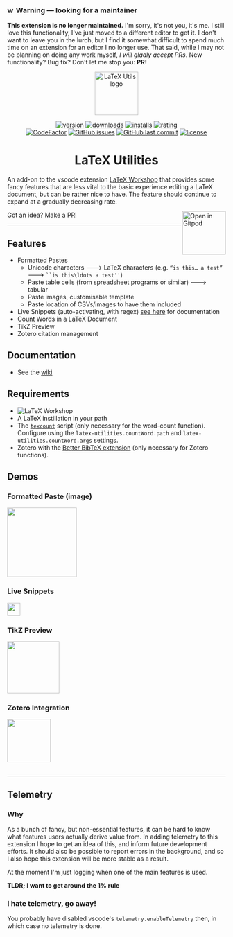 ### <img src="https://i.ibb.co/X3PVszN/warning-5-64.png" alt="warning-5-64" border="0" height="16em"> Warning — looking for a maintainer

**This extension is no longer maintained.** I'm sorry, it's not you, it's me. I still love this functionality, I've just moved to a different editor to get it.
I don't want to leave you in the lurch, but I find it somewhat difficult to spend much time on an extension for an editor I no longer use.
That said, while I may not be planning on doing any work myself, _I will gladly accept PRs_. New functionality? Bug fix? Don't let me stop you: **PR!**

<p align="center"><a href="https://github.com/tecosaur/LaTeX-Utilities" target="_blank" rel="noopener noreferrer"><img width="100" src="https://github.com/tecosaur/LaTeX-Utilities/raw/master/icon.png" alt="LaTeX Utils logo"></a></p>

<p align="center">

<a href="https://marketplace.visualstudio.com/items?itemName=tecosaur.latex-utilities&">
<img alt="version" src="https://vsmarketplacebadge.apphb.com/version-short/tecosaur.latex-utilities.svg?style=flat-square&color=579983&logo=visual-studio-code&logoColor=C6EDE2"/></a>
<a href="https://vsmarketplacebadge.apphb.com/downloads-short/tecosaur.latex-utilities.svg">
<img alt="downloads" src="https://vsmarketplacebadge.apphb.com/downloads-short/tecosaur.latex-utilities.svg?style=flat-square&color=579983"/></a>
<a href="https://marketplace.visualstudio.com/items?itemName=tecosaur.latex-utilities">
<img alt="installs" src="https://vsmarketplacebadge.apphb.com/installs-short/tecosaur.latex-utilities.svg?style=flat-square&color=579983"/></a>
<a href="https://marketplace.visualstudio.com/items?itemName=tecosaur.latex-utilities">
<img alt="rating" src="https://vsmarketplacebadge.apphb.com/rating-short/tecosaur.latex-utilities.svg?style=flat-square&color=579983"/></a>

<br/>

<a href="https://www.codefactor.io/repository/github/tecosaur/latex-utilities">
<img src="https://www.codefactor.io/repository/github/tecosaur/latex-utilities/badge?style=flat-square&color=579983" alt="CodeFactor"/></a>
<a href="https://github.com/tecosaur/LaTeX-Utilities/issues">
<img alt="GitHub issues" src="https://img.shields.io/github/issues/tecosaur/LaTeX-Utilities?color=579983&style=flat-square"></a>
<a href="https://github.com/tecosaur/LaTeX-Utilities/commits/master">
<img alt="GitHub last commit" src="https://img.shields.io/github/last-commit/tecosaur/LaTeX-Utilities?color=579983&style=flat-square"></a>

<a href="https://raw.githubusercontent.com/James-Yu/LaTeX-Workshop/master/LICENSE.txt">
<img alt="license" src="https://img.shields.io/badge/license-MIT-brightgreen.svg?style=flat-square&color=579983"/></a>

</p>

<h1 align="center">LaTeX Utilities</h1>

An add-on to the vscode extension [LaTeX Workshop](https://marketplace.visualstudio.com/items?itemName=James-Yu.latex-workshop) that provides some fancy features that are less vital to the basic experience editing a LaTeX document, but can be rather nice to have.
The feature should continue to expand at a gradually decreasing rate.

Got an idea? Make a PR!
<a href="https://gitpod.io/#https://github.com/tecosaur/LaTeX-Utilities">
<img align="right" width="100" alt="Open in Gitpod" src="https://gitpod.io/button/open-in-gitpod.svg"/></a>

<hr/>

## Features

-   Formatted Pastes
    -   Unicode characters 🡒 LaTeX characters (e.g. `“is this… a test”` 🡒 ` ``is this\ldots a test'' `)
    -   Paste table cells (from spreadsheet programs or similar) 🡒 tabular
    -   Paste images, customisable template
    -   Paste location of CSVs/images to have them included
-   Live Snippets (auto-activating, with regex) [see here](https://github.com/tecosaur/LaTeX-Utilities/wiki/Live-Snippets) for documentation
-   Count Words in a LaTeX Document
-   TikZ Preview
-   Zotero citation management

## Documentation

-   See the [wiki](https://github.com/tecosaur/LaTeX-Utilities/wiki)

## Requirements

-   ![LaTeX Workshop](https://vsmarketplacebadge.apphb.com/version/James-Yu.latex-workshop.svg?subject=LaTeX%20Workshop&color=597297&style=flat-square)
-   A LaTeX instillation in your path
-   The [`texcount`](https://app.uio.no/ifi/texcount/) script (only necessary for the word-count function). Configure using the `latex-utilities.countWord.path` and `latex-utilities.countWord.args` settings.
-   Zotero with the [Better BibTeX extension](https://retorque.re/zotero-better-bibtex/) (only necessary for Zotero
    functions).

## Demos

### Formatted Paste (image)

<img src="https://github.com/tecosaur/LaTeX-Utilities/raw/master/demo-media/formattedPasteImage.gif" height="160px">

### Live Snippets

<img src="https://github.com/tecosaur/LaTeX-Utilities/raw/master/demo-media/liveSnippets.gif" height="30px">

### TikZ Preview

<img src="https://github.com/tecosaur/LaTeX-Utilities/raw/master/demo-media/tikz-preview.gif" height="120px">

### Zotero Integration

<img src="https://github.com/tecosaur/LaTeX-Utilities/raw/master/demo-media/zotero-integration.gif" height="100px">

<br/>
<br/>

---

## Telemetry

### Why

As a bunch of fancy, but non-essential features, it can be hard to know what features users actually derive value from.
In adding telemetry to this extension I hope to get an idea of this, and inform future development efforts.
It should also be possible to report errors in the background, and so I also hope this extension will be more stable as a result.

At the moment I'm just logging when one of the main features is used.

**TLDR; I want to get around the 1% rule**

### I hate telemetry, go away!

You probably have disabled vscode's `telemetry.enableTelemetry` then, in which case no telemetry is done.
